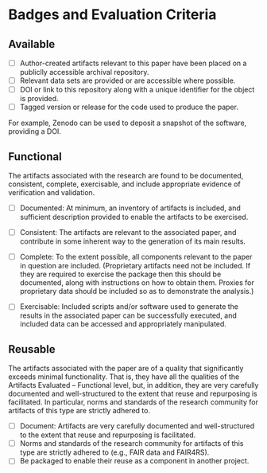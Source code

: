 # Badges and Evaluation Criteria

## Available

- [ ] Author-created artifacts relevant to this paper have been placed on a publiclly accessible archival repository.
- [ ] Relevant data sets are provided or are accessible where possible.
- [ ] DOI or link to this repository along with a unique identifier for the object is provided. 
- [ ] Tagged version or release for the code used to produce the paper.

For example, Zenodo can be used to deposit a snapshot of the software, providing a DOI.

## Functional

The artifacts associated with the research are found to be documented, consistent, complete, exercisable, and include appropriate evidence of verification and validation. 
- [ ] Documented: At minimum, an inventory of artifacts is included, and sufficient description provided to enable the artifacts to be exercised.
- [ ] Consistent: The artifacts are relevant to the associated paper, and contribute in some inherent way to the generation of its main results.
- [ ] Complete: To the extent possible, all components relevant to the paper in question are included. (Proprietary artifacts need not be included. If they are required to exercise the package then this should be documented, along with instructions on how to obtain them. Proxies for proprietary data should be included so as to demonstrate the analysis.)
- [ ] Exercisable: Included scripts and/or software used to generate the results in the associated paper can be successfully executed, and included data can be accessed and appropriately manipulated.


## Reusable

The artifacts associated with the paper are of a quality that significantly exceeds minimal functionality. That is, they have all the qualities of the Artifacts Evaluated – Functional level, but, in addition, they are very carefully documented and well-structured to the extent that reuse and repurposing is facilitated. In particular, norms and standards of the research community for artifacts of this type are strictly adhered to. 

- [ ] Document: Artifacts are very carefully documented and well-structured to the extent that reuse and repurposing is facilitated.
- [ ] Norms and standards of the research community for artifacts of this type are strictly adhered to (e.g., FAIR data and FAIR4RS). 
- [ ] Be packaged to enable their reuse as a component in another project.
